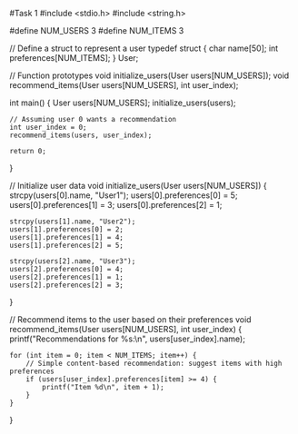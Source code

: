 #Task 1
#include <stdio.h>
#include <string.h>

#define NUM_USERS 3
#define NUM_ITEMS 3

// Define a struct to represent a user
typedef struct {
    char name[50];
    int preferences[NUM_ITEMS];
} User;

// Function prototypes
void initialize_users(User users[NUM_USERS]);
void recommend_items(User users[NUM_USERS], int user_index);

int main() {
    User users[NUM_USERS];
    initialize_users(users);

    // Assuming user 0 wants a recommendation
    int user_index = 0;
    recommend_items(users, user_index);

    return 0;
}

// Initialize user data
void initialize_users(User users[NUM_USERS]) {
    strcpy(users[0].name, "User1");
    users[0].preferences[0] = 5;
    users[0].preferences[1] = 3;
    users[0].preferences[2] = 1;

    strcpy(users[1].name, "User2");
    users[1].preferences[0] = 2;
    users[1].preferences[1] = 4;
    users[1].preferences[2] = 5;

    strcpy(users[2].name, "User3");
    users[2].preferences[0] = 4;
    users[2].preferences[1] = 1;
    users[2].preferences[2] = 3;
}

// Recommend items to the user based on their preferences
void recommend_items(User users[NUM_USERS], int user_index) {
    printf("Recommendations for %s:\n", users[user_index].name);

    for (int item = 0; item < NUM_ITEMS; item++) {
        // Simple content-based recommendation: suggest items with high preferences
        if (users[user_index].preferences[item] >= 4) {
            printf("Item %d\n", item + 1);
        }
    }
}
